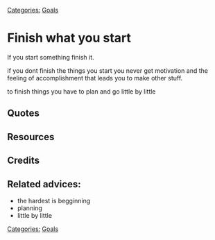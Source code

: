 [Categories:](../Categories/index.md) [Goals](../Categories/Goals.md)
# Finish what you start

If you start something finish it.

if you dont finish the things you start you never get motivation and the feeling of accomplishment that leads you to make other stuff.

to finish things you have to plan and go little by little

## Quotes

## Resources

## Credits

## Related advices:

- the hardest is begginning
- planning
- little by little

[Categories:](../Categories/index.md) [Goals](../Categories/Goals.md)